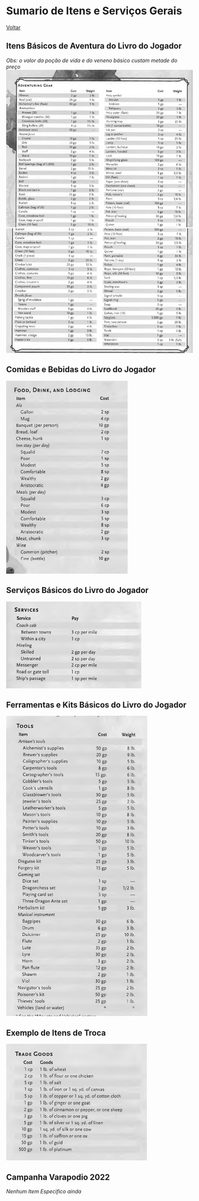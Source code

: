 # Sumario de Itens e Serviços Gerais
[Voltar](../README.md)

## Itens Básicos de Aventura do Livro do Jogador
*Obs: o valor da poção de vida e do veneno básico custam metade do preço*
![Itens Basicos de Aventura](./images/AdventuringGear.jpeg)
![Itens Basicos de Aventura 2](./images/AdventuringGear2.jpeg)

## Comidas e Bebidas do Livro do Jogador
![Comidas e Bebidas](./images/FoodDrink.jpeg)

## Serviços Básicos do Livro do Jogador
![Serviços Básicos](./images/Services.jpeg)

## Ferramentas e Kits Básicos do Livro do Jogador
![Ferramentas e Kits Básicos](./images/Tools.jpeg)

## Exemplo de Itens de Troca
![Trocas](./images/TradeGoods.jpeg)

## Campanha Varapodio 2022

*Nenhum Item Especifico ainda*